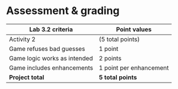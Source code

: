 # Assessment & grading

Lab 3.2 criteria|Point values
-|-
Activity 2|(5 total points)
Game refuses bad guesses|1 point
Game logic works as intended|2 points
Game includes enhancements|1 point per enhancement
**Project total**|**5 total points**